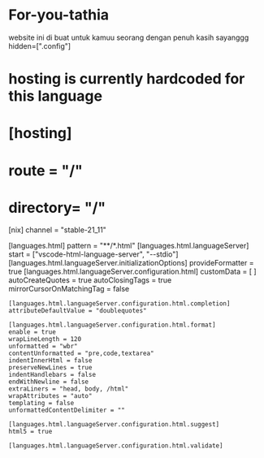 # For-you-tathia
website ini di buat untuk kamuu seorang dengan penuh kasih sayanggg
hidden=[".config"]

# hosting is currently hardcoded for this language
# [hosting]
# route = "/"
# directory= "/"

[nix]
channel = "stable-21_11"

[languages.html]
pattern = "**/*.html"
  [languages.html.languageServer]
  start = ["vscode-html-language-server", "--stdio"]
  [languages.html.languageServer.initializationOptions]
  provideFormatter = true
  [languages.html.languageServer.configuration.html]
  customData = [ ]
  autoCreateQuotes = true
  autoClosingTags = true
  mirrorCursorOnMatchingTag = false
  
    [languages.html.languageServer.configuration.html.completion]
    attributeDefaultValue = "doublequotes"
  
    [languages.html.languageServer.configuration.html.format]
    enable = true
    wrapLineLength = 120
    unformatted = "wbr"
    contentUnformatted = "pre,code,textarea"
    indentInnerHtml = false
    preserveNewLines = true
    indentHandlebars = false
    endWithNewline = false
    extraLiners = "head, body, /html"
    wrapAttributes = "auto"
    templating = false
    unformattedContentDelimiter = ""
  
    [languages.html.languageServer.configuration.html.suggest]
    html5 = true
  
    [languages.html.languageServer.configuration.html.validate]